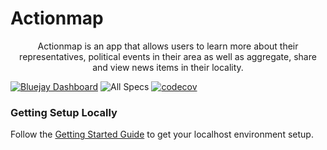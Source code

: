 # Actionmap

<div style="text-align: center;">

Actionmap is an app that allows users to learn more about their representatives,
political events in their area as well as aggregate, share and view news items in their locality.

</div>

[![Bluejay Dashboard](https://img.shields.io/badge/Bluejay-Dashboard_53-blue.svg)](http://dashboard.bluejay.governify.io/dashboard/script/dashboardLoader.js?dashboardURL=https://reporter.bluejay.governify.io/api/v4/dashboards/tpa-CS169-2023-GH-cs169_fa23-chips-10.5-53/main) ![All Specs](https://github.com/cs169/fa23-chips-10.5-53/actions/workflows/specs.yml/badge.svg) [![codecov](https://codecov.io/github/cs169/fa23-chips-10.5-53/graph/badge.svg?token=qRpZnZN3QQ)](https://codecov.io/github/cs169/fa23-chips-10.5-53)

### Getting Setup Locally

Follow the [Getting Started Guide](./docs/01-getting-started.md) to get your localhost environment setup.
